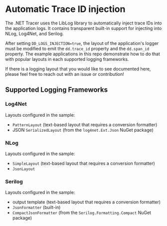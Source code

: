 # Automatic Trace ID injection

The .NET Tracer uses the LibLog library to automatically inject trace IDs into the application logs. It contains transparent built-in support for injecting into NLog, Log4Net, and Serilog.

After setting `DD_LOGS_INJECTION=true`, the layout of the application's logger must be modified to emit the `dd.trace_id` property and the `dd.span_id` property. The example applications in this repo demonstrate how to do that with popular layouts in each supported logging frameworks.

If there is a logging layout that you would like to see documented here, please feel free to reach out with an issue or contribution!

## Supported Logging Frameworks
### Log4Net
Layouts configured in the sample:
- `PatternLayout` (text-based layout that requires a conversion formatter)
- JSON `SerializedLayout` (from the `log4net.Ext.Json` NuGet package)

### NLog
Layouts configured in the sample:
- `SimpleLayout` (text-based layout that requires a conversion formatter)
- `JsonLayout`

### Serilog
Layouts configured in the sample:
- output template (text-based layout that requires a conversion formatter)
- `JsonFormatter` (built-in)
- `CompactJsonFormatter` (from the `Serilog.Formatting.Compact` NuGet package)